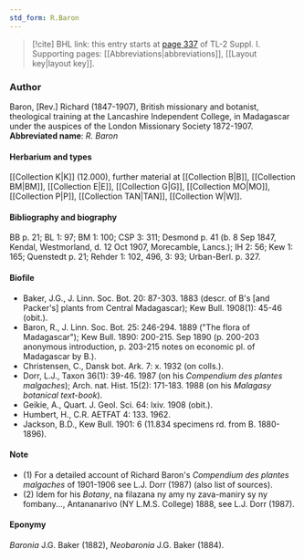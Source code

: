 ```yaml
---
std_form: R.Baron
---
```


> [!cite] BHL link: this entry starts at [page 337](https://www.biodiversitylibrary.org/page/33265064) of TL-2 Suppl. I.
> Supporting pages: [[Abbreviations|abbreviations]], [[Layout key|layout key]].

### Author

Baron, \[Rev.\] Richard (1847-1907), British missionary and botanist, theological training at the Lancashire Independent College, in Madagascar under the auspices of the London Missionary Society 1872-1907. 
**Abbreviated name**: *R. Baron*

#### Herbarium and types

[[Collection K|K]] (12.000), further material at [[Collection B|B]], [[Collection BM|BM]], [[Collection E|E]], [[Collection G|G]], [[Collection MO|MO]], [[Collection P|P]], [[Collection TAN|TAN]], [[Collection W|W]].

#### Bibliography and biography

BB p. 21; BL 1: 97; BM 1: 100; CSP 3: 311; Desmond p. 41 (b. 8 Sep 1847, Kendal, Westmorland, d. 12 Oct 1907, Morecamble, Lancs.); IH 2: 56; Kew 1: 165; Quenstedt p. 21; Rehder 1: 102, 496, 3: 93; Urban-Berl. p. 327.

#### Biofile

- Baker, J.G., J. Linn. Soc. Bot. 20: 87-303. 1883 (descr. of B's \[and Packer's\] plants from Central Madagascar); Kew Bull. 1908(1): 45-46 (obit.).
- Baron, R., J. Linn. Soc. Bot. 25: 246-294. 1889 ("The flora of Madagascar"); Kew Bull. 1890: 200-215. Sep 1890 (p. 200-203 anonymous introduction, p. 203-215 notes on economic pl. of Madagascar by B.).
- Christensen, C., Dansk bot. Ark. 7: x. 1932 (on colls.).
- Dorr, L.J., Taxon 36(1): 39-46. 1987 (on his *Compendium des plantes malgaches*); Arch. nat. Hist. 15(2): 171-183. 1988 (on his *Malagasy botanical text-book*).
- Geikie, A., Quart. J. Geol. Sci. 64: lxiv. 1908 (obit.).
- Humbert, H., C.R. AETFAT 4: 133. 1962.
- Jackson, B.D., Kew Bull. 1901: 6 (11.834 specimens rd. from B. 1880-1896).

#### Note

- (1) For a detailed account of Richard Baron's *Compendium des plantes malgaches* of 1901-1906 see L.J. Dorr (1987) (also list of sources).
- (2) Idem for his *Botany*, na filazana ny amy ny zava-maniry sy ny fombany..., Antananarivo (NY L.M.S. College) 1888, see L.J. Dorr (1987).

#### Eponymy

*Baronia* J.G. Baker (1882), *Neobaronia* J.G. Baker (1884).

